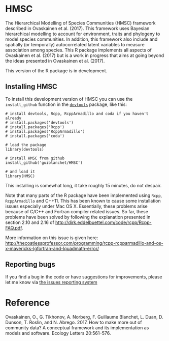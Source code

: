 # HMSC

The Hierarchical Modelling of Species Communities (HMSC) framework described in Ovaskainen et al. (2017). This framework uses Bayesian hierarchical modelling to account for environment, traits and phylogeny to model species communities. In addition, this framework also include and spatially (or temporally) autocorrelated latent variables to measure association among species. This R package implements all aspects of Ovaskainen et al. (2017) but is a work in progress that aims at going beyond the ideas presented in Ovaskainen et al. (2017).

This version of the R package is in development.

## Installing HMSC

To install this development version of HMSC you can use the ```install_github``` function in the [```devtools```](http://cran.r-project.org/web/packages/devtools/index.html) package, like this:

```{r}
# install devtools, Rcpp, RcppArmadillo and coda if you haven't already
# install.packages('devtools')
# install.packages('Rcpp')
# install.packages('RcppArmadillo')
# install.packages('coda')

# load the package
library(devtools)

# install HMSC from github
install_github('guiblanchet/HMSC')

# and load it
library(HMSC)
```

This installing is somewhat long, it take roughly 15 minutes, do not despair.

Note that many parts of the R package have been implemented using ```Rcpp```, ```RcppArmadillo``` and C++11. This has been known to cause some installation issues especially under Mac OS X. Essentially, these problems arise because of C/C++ and Fortran compiler related issues. So far, these problems have been solved by following the explanation presented in section 2.10 and 2.16 of http://dirk.eddelbuettel.com/code/rcpp/Rcpp-FAQ.pdf.

More information on this issue is given here: http://thecoatlessprofessor.com/programming/rcpp-rcpparmadillo-and-os-x-mavericks-lgfortran-and-lquadmath-error/

## Reporting bugs

If you find a bug in the code or have suggestions for improvements, please let me know via [the issues reporting system](https://github.com/guiblanchet/HMSC/issues)

# Reference

Ovaskainen, O., G. Tikhonov, A. Norberg, F. Guillaume Blanchet, L. Duan, D. Dunson, T. Roslin, and N. Abrego. 2017. How to make more out of community data? A conceptual framework and its implementation as models and software. Ecology Letters 20:561–576.
